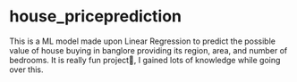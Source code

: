 # house_priceprediction
This is a ML model made upon Linear Regression to predict the possible value of house buying in banglore providing its region, area, and number of bedrooms. It is really fun project💙, I gained lots of knowledge while going over this.  
